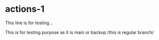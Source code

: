 # actions-1
This line is for testing...

This is for testing purpose as it is main or backup /this is regular branch/

